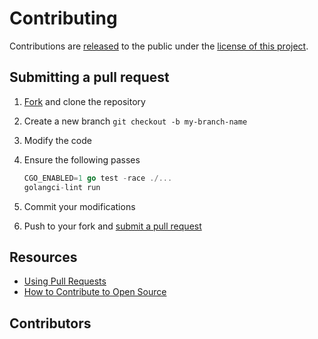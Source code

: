# Contributing

Contributions are [released](https://help.github.com/articles/github-terms-of-service/#6-contributions-under-repository-license) to the public under the [license of this project](../LICENSE).

## Submitting a pull request

1. [Fork](https://github.com/qdm12/goshutdown/fork) and clone the repository
1. Create a new branch `git checkout -b my-branch-name`
1. Modify the code
1. Ensure the following passes

    ```go
    CGO_ENABLED=1 go test -race ./...
    golangci-lint run
    ```

1. Commit your modifications
1. Push to your fork and [submit a pull request](https://github.com/qdm12/goshutdown/compare)

## Resources

- [Using Pull Requests](https://help.github.com/articles/about-pull-requests/)
- [How to Contribute to Open Source](https://opensource.guide/how-to-contribute/)

## Contributors
